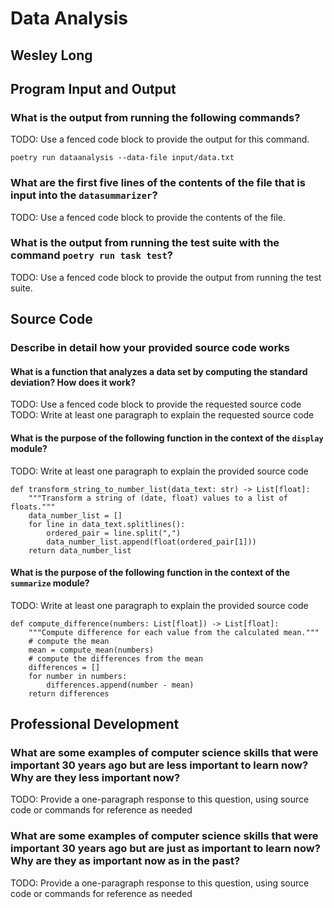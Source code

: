 # Data Analysis

## Wesley Long

## Program Input and Output

### What is the output from running the following commands?

TODO: Use a fenced code block to provide the output for this command.

`poetry run dataanalysis --data-file input/data.txt`

### What are the first five lines of the contents of the file that is input into the `datasummarizer`?

TODO: Use a fenced code block to provide the contents of the file.

### What is the output from running the test suite with the command `poetry run task test`?

TODO: Use a fenced code block to provide the output from running the test suite.

## Source Code

### Describe in detail how your provided source code works

#### What is a function that analyzes a data set by computing the standard deviation? How does it work?

TODO: Use a fenced code block to provide the requested source code
TODO: Write at least one paragraph to explain the requested source code

#### What is the purpose of the following function in the context of the `display` module?

TODO: Write at least one paragraph to explain the provided source code

```
def transform_string_to_number_list(data_text: str) -> List[float]:
    """Transform a string of (date, float) values to a list of floats."""
    data_number_list = []
    for line in data_text.splitlines():
        ordered_pair = line.split(",")
        data_number_list.append(float(ordered_pair[1]))
    return data_number_list
```

#### What is the purpose of the following function in the context of the `summarize` module?

TODO: Write at least one paragraph to explain the provided source code

```
def compute_difference(numbers: List[float]) -> List[float]:
    """Compute difference for each value from the calculated mean."""
    # compute the mean
    mean = compute_mean(numbers)
    # compute the differences from the mean
    differences = []
    for number in numbers:
        differences.append(number - mean)
    return differences
```

## Professional Development

### What are some examples of computer science skills that were important 30 years ago but are less important to learn now? Why are they less important now?

TODO: Provide a one-paragraph response to this question, using source code or commands for reference as needed

### What are some examples of computer science skills that were important 30 years ago but are just as important to learn now? Why are they as important now as in the past?

TODO: Provide a one-paragraph response to this question, using source code or commands for reference as needed
